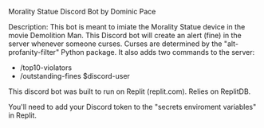 Morality Statue Discord Bot
by Dominic Pace

Description: This bot is meant to imiate the Morality Statue device in the movie Demolition Man. This Discord bot will create an alert (fine) in the server whenever someone curses. Curses are determined by the "alt-profanity-filter" Python package. It also adds two commands to the server:

* /top10-violators
* /outstanding-fines $discord-user

This discord bot was built to run on Replit (replit.com). Relies on ReplitDB.

You'll need to add your Discord token to the "secrets enviroment variables" in Replit.

